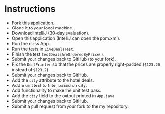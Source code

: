 Instructions
============

* Fork this application.
* Clone it to your local machine.
* Download IntelliJ (30-day evaluation).
* Open this application (IntelliJ can open the pom.xml).
* Run the class App.
* Run the tests in `LiveDealsTest`.
* Finish the test `testDealsAreOrderedByPrice()`.
* Submit your changes back to GitHub (to your fork).
* Fix the `DealPrinter` so that the prices are properly right-padded (`$123.20` instead of `$123.2`)
* Submit your changes back to GitHub.
* Add the `city` attribute to the hotel deals.
* Add a unit test to filter based on city.
* Add functionality to make the unit test pass.
* Add the `city` field to the output printed in `App.java`
* Submit your changes back to GitHub.
* Submit a pull request from your fork to the my repository.
